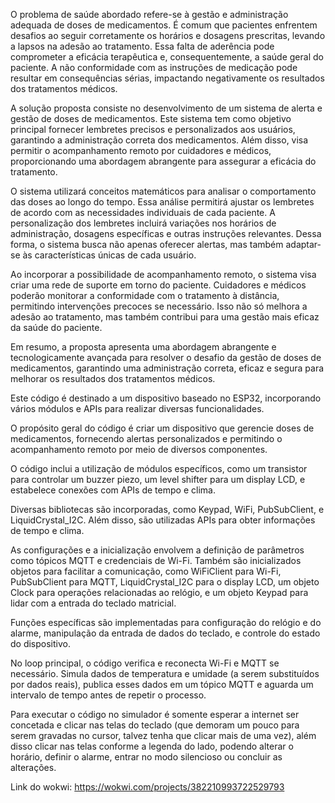 O problema de saúde abordado refere-se à gestão e administração adequada de doses de medicamentos. É comum que pacientes enfrentem desafios ao seguir corretamente os horários e dosagens prescritas, levando a lapsos na adesão ao tratamento. Essa falta de aderência pode comprometer a eficácia terapêutica e, consequentemente, a saúde geral do paciente. A não conformidade com as instruções de medicação pode resultar em consequências sérias, impactando negativamente os resultados dos tratamentos médicos.

A solução proposta consiste no desenvolvimento de um sistema de alerta e gestão de doses de medicamentos. Este sistema tem como objetivo principal fornecer lembretes precisos e personalizados aos usuários, garantindo a administração correta dos medicamentos. Além disso, visa permitir o acompanhamento remoto por cuidadores e médicos, proporcionando uma abordagem abrangente para assegurar a eficácia do tratamento.

O sistema utilizará conceitos matemáticos para analisar o comportamento das doses ao longo do tempo. Essa análise permitirá ajustar os lembretes de acordo com as necessidades individuais de cada paciente. A personalização dos lembretes incluirá variações nos horários de administração, dosagens específicas e outras instruções relevantes. Dessa forma, o sistema busca não apenas oferecer alertas, mas também adaptar-se às características únicas de cada usuário.

Ao incorporar a possibilidade de acompanhamento remoto, o sistema visa criar uma rede de suporte em torno do paciente. Cuidadores e médicos poderão monitorar a conformidade com o tratamento à distância, permitindo intervenções precoces se necessário. Isso não só melhora a adesão ao tratamento, mas também contribui para uma gestão mais eficaz da saúde do paciente.

Em resumo, a proposta apresenta uma abordagem abrangente e tecnologicamente avançada para resolver o desafio da gestão de doses de medicamentos, garantindo uma administração correta, eficaz e segura para melhorar os resultados dos tratamentos médicos.


Este código é destinado a um dispositivo baseado no ESP32, incorporando vários módulos e APIs para realizar diversas funcionalidades. 

O propósito geral do código é criar um dispositivo que gerencie doses de medicamentos, fornecendo alertas personalizados e permitindo o acompanhamento remoto por meio de diversos componentes.

O código inclui a utilização de módulos específicos, como um transistor para controlar um buzzer piezo, um level shifter para um display LCD, e estabelece conexões com APIs de tempo e clima.

Diversas bibliotecas são incorporadas, como Keypad, WiFi, PubSubClient, e LiquidCrystal_I2C. Além disso, são utilizadas APIs para obter informações de tempo e clima.

As configurações e a inicialização envolvem a definição de parâmetros como tópicos MQTT e credenciais de Wi-Fi. Também são inicializados objetos para facilitar a comunicação, como WiFiClient para Wi-Fi, PubSubClient para MQTT, LiquidCrystal_I2C para o display LCD, um objeto Clock para operações relacionadas ao relógio, e um objeto Keypad para lidar com a entrada do teclado matricial.

Funções específicas são implementadas para configuração do relógio e do alarme, manipulação da entrada de dados do teclado, e controle do estado do dispositivo.

No loop principal, o código verifica e reconecta Wi-Fi e MQTT se necessário. Simula dados de temperatura e umidade (a serem substituídos por dados reais), publica esses dados em um tópico MQTT e aguarda um intervalo de tempo antes de repetir o processo.

Para executar o código no simulador é somente esperar a internet ser concetada e clicar nas telas do teclado (que demoram um pouco para serem gravadas no cursor, talvez tenha que clicar mais de uma vez), além disso clicar nas telas conforme a legenda do lado, podendo alterar o horário, definir o alarme, entrar no modo silencioso ou concluir as alterações.

Link do wokwi: https://wokwi.com/projects/382210993722529793 
